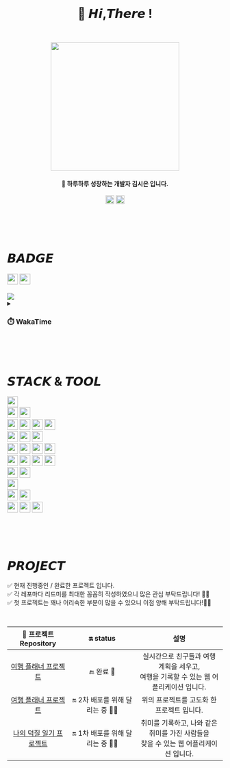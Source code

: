 <br>

<h1 align="center">
 👋 𝙃𝙞,𝙏𝙝𝙚𝙧𝙚 ! 
</h1>

<br>

<p align="center">
  <img src="https://github.com/sieunnnn/sieunnnn/assets/119668620/4d6e46cb-4359-43d9-bd71-0c0cf30e1b95" width="300px"/>
</p>

<h4 align="center">
 🌱 하루하루 성장하는 개발자 김시은 입니다.
</h4>
<div align="center">
 <a href="mailto:wldsmtldsm65@gmail.com"><img src="https://img.shields.io/badge/Gmail-EA4335?style=plastic&logo=gmail&logoColor=white" height="20px"/></a>
 <a href="https://sieun96.notion.site/25d98a14fdf8484faf1a159af2ce2916?pvs=4"><img src="https://img.shields.io/badge/TechLog-black?style=plastic&logo=notion&logoColor=white" height="20px"/></a>
 
 
</div>

<br>
<br>
<br>
<br>


# 𝘽𝘼𝘿𝙂𝙀
<div align="left">
  <img src="http://mazassumnida.wtf/api/mini/generate_badge?boj=sini_96" height="25px"/>
  <img src="https://wakatime.com/badge/user/64576960-570f-498b-ad69-685267d5d7ed.svg" height="25px"/>
</div>

<br>
<img src="https://github-profile-trophy.vercel.app/?username=sieunnnn&theme=gitdimmed&column=7"/>

<details>
<summary> <h3> ⏱️ WakaTime </h3> </summary>
<div>
<img src="https://github-readme-stats.vercel.app/api/wakatime?username=sieunnnn"/>
</div>
</details>

<br>
<br>
<br>

# 𝙎𝙏𝘼𝘾𝙆 & 𝙏𝙊𝙊𝙇
<img src="https://img.shields.io/badge/Java-0B2C4A?style=flat&logo=java&logoColor=white" height="25px"/> <br>
<img src="https://img.shields.io/badge/MySQL-4479A1?style=flat&logo=mysql&logoColor=white" height="25px"/> <img src="https://img.shields.io/badge/Redis-DC382D?style=flat&logo=redis&logoColor=white" height="25px"/> <br>
<img src="https://img.shields.io/badge/SpringBoot-6DB33F?style=flat&logo=springboot&logoColor=white" height="25px"/> <img src="https://img.shields.io/badge/SpringSecurity-6DB33F?style=flat&logo=springsecurity&logoColor=white" height="25px"/> <img src="https://img.shields.io/badge/Thymeleaf-005F0F?style=flat&logo=thymeleaf&logoColor=white" height="25px"/> <img src="https://img.shields.io/badge/jsonwebtokens-black?style=flat&logo=jsonwebtokens&logoColor=white" height="25px"/> <br>
<img src="https://img.shields.io/badge/GitHubActions-2088FF?style=flat&logo=githubactions&logoColor=white" height="25px"/> <img src="https://img.shields.io/badge/Amazon CodeDeploy-1765F6?style=flat&logo=amazonaws&logoColor=white" height="25px"/> <img src="https://img.shields.io/badge/Amazon S3-569A31?style=flat&logo=amazons3&logoColor=white" height="25px"/> <br>
<img src="https://img.shields.io/badge/Nginx-009639?style=flat&logo=nginx&logoColor=white" height="25px"/> <img src="https://img.shields.io/badge/Amazon EC2-FF9900?style=flat&logo=amazonec2&logoColor=white" height="25px"/> <img src="https://img.shields.io/badge/Amazon RDS-527FFF?style=flat&logo=amazonrds&logoColor=white" height="25px"/> <img src="https://img.shields.io/badge/Amazon Route53-8C4FFF?style=flat&logo=amazonroute53&logoColor=white" height="25px"/> <br>
<img src="https://img.shields.io/badge/Apache Tomcat-F39914?style=flat&logo=apachetomcat&logoColor=white" height="25px"/> <img src="https://img.shields.io/badge/Ubuntu-E95420?style=flat&logo=ubuntu&logoColor=white" height="25px"/> <img src="https://img.shields.io/badge/Virtualbox-183A61?style=flat&logo=virtualbox&logoColor=white" height="25px"/> <img src="https://img.shields.io/badge/Linux-black?style=flat&logo=linux&logoColor=white" height="25px"/> <br>
<img src="https://img.shields.io/badge/Git-F05032?style=flat&logo=git&logoColor=white" height="25px"/> <img src="https://img.shields.io/badge/Github-black?style=flat&logo=github&logoColor=white" height="25px"/> <br>
<img src="https://img.shields.io/badge/WebSocket Stomp-black?style=flat&logoColor=white" height="25px"/> <br>
<img src="https://img.shields.io/badge/Swagger-85EA2D?style=flat&logo=swagger&logoColor=white" height="25px"/> <img src="https://img.shields.io/badge/Postman-FF6C37? style=flat&logo=postman&logoColor=white" height="25px"/> <br>
<img src="https://img.shields.io/badge/Notion-black?style=flat&logo=notion&logoColor=white" height="25px"/> <img src="https://img.shields.io/badge/figma-black?style=flat&logo=figma&logoColor=white" height="25px"/> <img src="https://img.shields.io/badge/IntelliJ IDEA-black?style=flat&logo=intellijidea&logoColor=white" height="25px"/>

<br>
<br>
<br>

# 𝙋𝙍𝙊𝙅𝙀𝘾𝙏
✅ 현재 진행중인 / 완료한 프로젝트 입니다. <br>
✅ 각 레포마다 리드미를 최대한 꼼꼼히 작성하였으니 많은 관심 부탁드립니다! 🙇‍♀️ <br>
✅ 첫 프로젝트는 꽤나 어리숙한 부분이 많을 수 있으니 이점 양해 부탁드립니다!🙇‍♀️

<br>

| 📁 프로젝트 Repository | 🔛 status | 설명 |
|:-----:|:-----:|:-----:|
|<a href="https://github.com/sieunnnn/MultiCampusProject"> 여행 플래너 프로젝트 </a>| 🔚 완료 💫 | 실시간으로 친구들과 여행 계획을 세우고, <br> 여행을 기록할 수 있는 웹 어플리케이션 입니다. |
|<a href="https://github.com/travel-planner-project/TravelPlanner"> 여행 플래너 프로젝트 </a>| 🔛 2차 배포를 위해 달리는 중 🏃‍♀️ | 위의 프로젝트를 고도화 한 프로젝트 입니다. |
|<a href="https://github.com/My-duckzil-diary"> 나의 덕질 일기 프로젝트 </a>| 🔛 1차 배포를 위해 달리는 중 🏃‍♀️ | 취미를 기록하고, 나와 같은 취미를 가진 사람들을 <br> 찾을 수 있는 웹 어플리케이션 입니다. |

<br>
<br>
<br>



